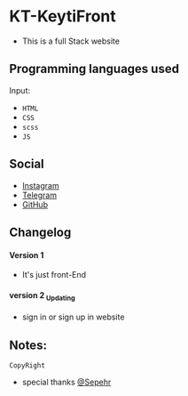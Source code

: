 # KT-KeytiFront
- This is a full Stack website
## Programming languages used
Input:
- `HTML`
- `CSS`
- `scss`
- `JS`

## Social

-  [Instagram](https://instagram.com/bhrad2006)
-  [Telegram](https://t.me/bhradhashemi)
-  [GitHub](https://pages.github.com/BehradHashemi)

## Changelog
#### Version 1
- It's just front-End
#### version 2 <sub>Updating
- sign in or sign up in website
  
## Notes:
```
CopyRight
```
  - special thanks [@Sepehr](https://github.com/SepehrMirlohi)

